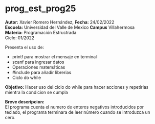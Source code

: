 # prog_est_prog25
<p><b>Autor:</b> Xavier Romero Hernández, <b>Fecha:</b> 24/02/2022 <br>
  <b>Escuela:</b> Universidad del Valle de Mexico <b>Campus</b> Villahermosa<br>
  <b>Materia:</b> Programación Estructrada<br>
Ciclo: 01/2022</p>

<p>
Presenta el uso de:
  <ul>
    <li>printf para mostrar el mensaje en terminal</li>
    <li>scanf para ingresar datos</li>
    <li>Operaciones matemáticas</li>
    <li>#include para añadir librerias</li>
    <li>Ciclo do while</li>
  </ul>
</p>

<b>Objetivo:</b> Hacer uso del ciclo do while para hacer acciones y repetirlas mientra la condicion se cumpla

<p><b>Breve descripcion:</b><br>
El programa cuenta el numero de enteros negativos introducidos por teclado, el programa terminara de leer número cuando se introduzca un cero.
</p>
